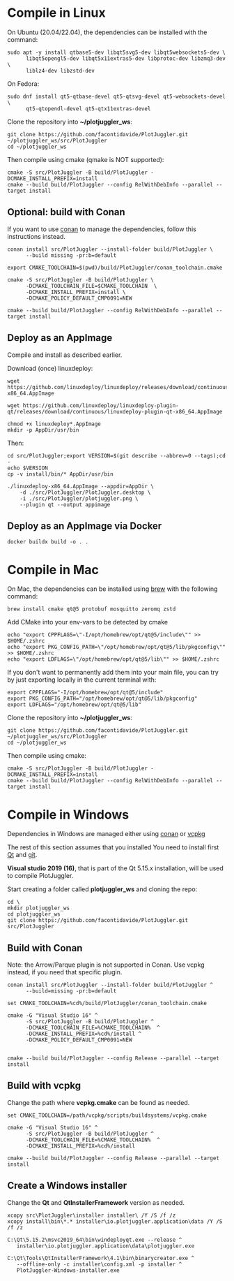 # Compile in Linux

On Ubuntu (20.04/22.04), the dependencies can be installed with the command:

```shell
sudo apt -y install qtbase5-dev libqt5svg5-dev libqt5websockets5-dev \
      libqt5opengl5-dev libqt5x11extras5-dev libprotoc-dev libzmq3-dev \
      liblz4-dev libzstd-dev
```

On Fedora:

```shell
sudo dnf install qt5-qtbase-devel qt5-qtsvg-devel qt5-websockets-devel \
      qt5-qtopendl-devel qt5-qtx11extras-devel
```

Clone the repository into **~/plotjuggler_ws**:

```shell
git clone https://github.com/facontidavide/PlotJuggler.git ~/plotjuggler_ws/src/PlotJuggler
cd ~/plotjuggler_ws
```

Then compile using cmake (qmake is NOT supported):

```shell
cmake -S src/PlotJuggler -B build/PlotJuggler -DCMAKE_INSTALL_PREFIX=install
cmake --build build/PlotJuggler --config RelWithDebInfo --parallel --target install
```

## Optional: build with Conan

If you want to use [conan](https://conan.io/) to manage the dependencies,
follow this instructions instead.

```shell
conan install src/PlotJuggler --install-folder build/PlotJuggler \
      --build missing -pr:b=default

export CMAKE_TOOLCHAIN=$(pwd)/build/PlotJuggler/conan_toolchain.cmake

cmake -S src/PlotJuggler -B build/PlotJuggler \
      -DCMAKE_TOOLCHAIN_FILE=$CMAKE_TOOLCHAIN  \
      -DCMAKE_INSTALL_PREFIX=install \
      -DCMAKE_POLICY_DEFAULT_CMP0091=NEW

cmake --build build/PlotJuggler --config RelWithDebInfo --parallel --target install
```

## Deploy as an AppImage

Compile and install as described earlier.

Download (once) linuxdeploy:

```shell
wget https://github.com/linuxdeploy/linuxdeploy/releases/download/continuous/linuxdeploy-x86_64.AppImage

wget https://github.com/linuxdeploy/linuxdeploy-plugin-qt/releases/download/continuous/linuxdeploy-plugin-qt-x86_64.AppImage

chmod +x linuxdeploy*.AppImage
mkdir -p AppDir/usr/bin
```

Then:

```shell
cd src/PlotJuggler;export VERSION=$(git describe --abbrev=0 --tags);cd -
echo $VERSION
cp -v install/bin/* AppDir/usr/bin

./linuxdeploy-x86_64.AppImage --appdir=AppDir \
    -d ./src/PlotJuggler/PlotJuggler.desktop \
    -i ./src/PlotJuggler/plotjuggler.png \
    --plugin qt --output appimage
```

## Deploy as an AppImage via Docker

```shell
docker buildx build -o . .
```

# Compile in Mac

On Mac, the dependencies can be installed using [brew](https://brew.sh/) with the following command:

```shell
brew install cmake qt@5 protobuf mosquitto zeromq zstd
```

Add CMake into your env-vars to be detected by cmake

```shell
echo "export CPPFLAGS=\"-I/opt/homebrew/opt/qt@5/include\"" >> $HOME/.zshrc
echo "export PKG_CONFIG_PATH=\"/opt/homebrew/opt/qt@5/lib/pkgconfig\"" >> $HOME/.zshrc
echo "export LDFLAGS=\"/opt/homebrew/opt/qt@5/lib\"" >> $HOME/.zshrc
```

If you don't want to permanently add them into your main file, you can try by just exporting locally in the current terminal with:

```shell
export CPPFLAGS="-I/opt/homebrew/opt/qt@5/include"
export PKG_CONFIG_PATH="/opt/homebrew/opt/qt@5/lib/pkgconfig"
export LDFLAGS="/opt/homebrew/opt/qt@5/lib"
```

Clone the repository into **~/plotjuggler_ws**:

```shell
git clone https://github.com/facontidavide/PlotJuggler.git ~/plotjuggler_ws/src/PlotJuggler
cd ~/plotjuggler_ws
```

Then compile using cmake:

```shell
cmake -S src/PlotJuggler -B build/PlotJuggler -DCMAKE_INSTALL_PREFIX=install
cmake --build build/PlotJuggler --config RelWithDebInfo --parallel --target install
```

# Compile in Windows

Dependencies in Windows are managed either using
[conan](https://conan.io/) or [vcpkg](https://vcpkg.io/en/index.html)

The rest of this section assumes that you installed
You need to install first [Qt](https://www.qt.io/download-open-source) and
[git](https://desktop.github.com/).

**Visual studio 2019 (16)**, that is part of the Qt 5.15.x installation,
 will be used to compile PlotJuggler.

Start creating a folder called **plotjuggler_ws** and cloning the repo:

```batch
cd \
mkdir plotjuggler_ws
cd plotjuggler_ws
git clone https://github.com/facontidavide/PlotJuggler.git src/PlotJuggler
```

## Build with Conan

Note: the Arrow/Parque plugin is not supported in Conan. Use vcpkg instead, if you need
that specific plugin.

```batch
conan install src/PlotJuggler --install-folder build/PlotJuggler ^
      --build=missing -pr:b=default

set CMAKE_TOOLCHAIN=%cd%/build/PlotJuggler/conan_toolchain.cmake

cmake -G "Visual Studio 16" ^
      -S src/PlotJuggler -B build/PlotJuggler ^
      -DCMAKE_TOOLCHAIN_FILE=%CMAKE_TOOLCHAIN%  ^
      -DCMAKE_INSTALL_PREFIX=%cd%/install ^
      -DCMAKE_POLICY_DEFAULT_CMP0091=NEW


cmake --build build/PlotJuggler --config Release --parallel --target install
```

## Build with vcpkg

Change the path where **vcpkg.cmake** can be found as needed.

```batch
set CMAKE_TOOLCHAIN=/path/vcpkg/scripts/buildsystems/vcpkg.cmake

cmake -G "Visual Studio 16" ^
      -S src/PlotJuggler -B build/PlotJuggler ^
      -DCMAKE_TOOLCHAIN_FILE=%CMAKE_TOOLCHAIN%  ^
      -DCMAKE_INSTALL_PREFIX=%cd%/install

cmake --build build/PlotJuggler --config Release --parallel --target install
```

## Create a Windows installer

Change the **Qt** and **QtInstallerFramework** version as needed.

```batch
xcopy src\PlotJuggler\installer installer\ /Y /S /f /z
xcopy install\bin\*.* installer\io.plotjuggler.application\data /Y /S /f /z

C:\Qt\5.15.2\msvc2019_64\bin\windeployqt.exe --release ^
   installer\io.plotjuggler.application\data\plotjuggler.exe

C:\Qt\Tools\QtInstallerFramework\4.1\bin\binarycreator.exe ^
   --offline-only -c installer\config.xml -p installer ^
   PlotJuggler-Windows-installer.exe
```
